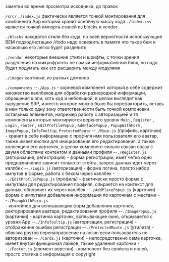 
заметки во время просмотра исходника, до правок

`/src/`
`./index.js` фактически является точкой монтирования для компонента App который хранит основную массу кода
`./index.css` является точкой импорта стилей из blocks и vendor

`./blocks`
находятся стили без кода, по всей вероятности использующие BEM подход/нотацию
//todo надо освежить в памяти что такое бем и насколько его легко будет разделить

`./vendor`
некоторые внешние стили и шрифты, с точки зрения разделения на микрофронты не самый информативный блок, но надо будет подумать как его расшарить между модулями

`./images`
картинки, из разных доменов

`./components`
--`./App.js`
    - корневой компонент который в себе содержит множество каллбеков для обработки разнородной информации, обращения к апи, хоть код и небольшой, в целом выглядит как нарушение SRP, и место которое можно было бы порефакторить, оставь в нем только одну зону ответственности быть точкой компоновки остальных элементов, например работу с авторизацией и тп
    компоненты которые монтируются верхнего уровня `Main` , `Register` , `Login` , `Footer` , `EditProfilePopup` , `AddPlacePopup` , `PopupWithForm` , `ImagePopup` , `InfoTooltip`, `ProtectedRoute`
--`./Main.js` (профиль, карточки)
    - хранит в себе информацию с профиля имя пользователя его аватар, также имеет кнопки для иницирования его редактирования, а также коллекцию его карточек, в целом компонент сильно связан сразу с двумя областями контентом и данными профиля
--`./Register.js` (авторизация, регистрация)
    - форма регистрации, имет четко одно предназначение зависит только от стейта, запрос данных идет через каллбек
--`./Login.js` (авторизация)
    - форма логина, просто набор импутов в форме, работа с беком через каллбек
--`./EditProfilePopup.js` (профиль)
    - фактически просто форма с импутами для редактирования профиля, опирается на контекст для данных, обновляет их через каллбек
--`./AddPlacePopup.js` (карточки)
    - форма с импутами добавления информации по карточкам с местами
--`./PopupWithForm.js`    
    - контейнер для всплывающих форм добавления карточек, ректорирования аватара, редактирования профиля
--`./ImagePopup.js` (картинки)
    - картинка карточек, всплывающие окно, открывается с уровня App
--`./InfoTooltip.js` (авторизация, регистрация)
    - отображение ошибки регистрации
--`./ProtectedRoute.js` (утилита)
    - обвязка роутов перенаправление на логин если пользователь не авторизован
--`./Cards.js` (карточки)
    - непосредственно сама карточка, имеет внутри функционал лайков, также удаления карточки
--`./Footer.js` (элемент верстки)
    - компонент без свойств и полей, просто статика с информация о copyright